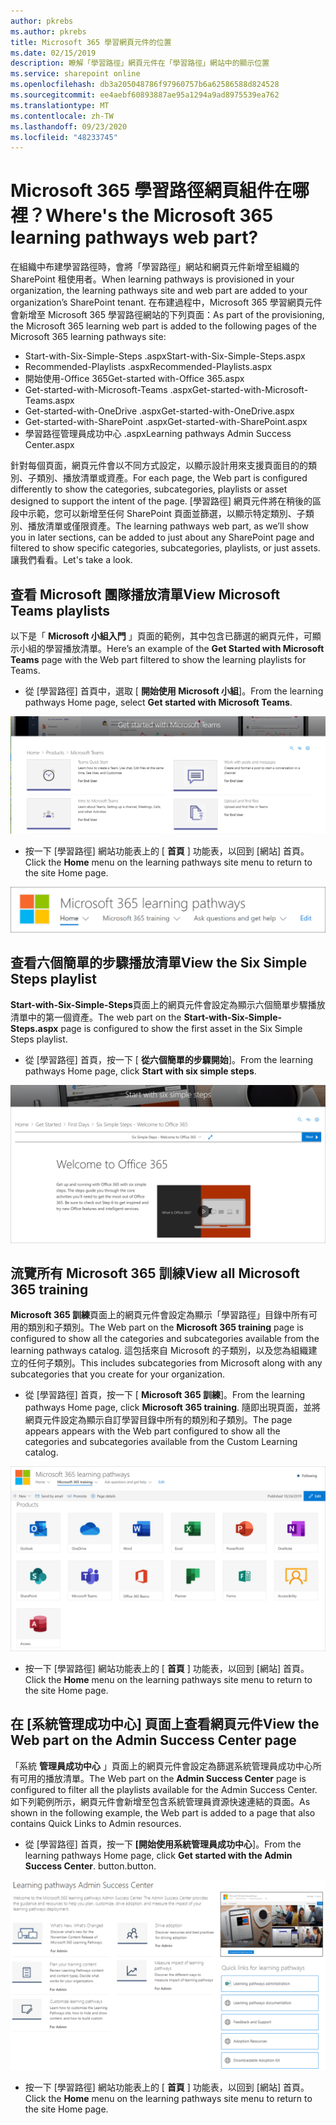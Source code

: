 ```yaml
---
author: pkrebs
ms.author: pkrebs
title: Microsoft 365 學習網頁元件的位置
ms.date: 02/15/2019
description: 瞭解「學習路徑」網頁元件在「學習路徑」網站中的顯示位置
ms.service: sharepoint online
ms.openlocfilehash: db3a205048786f97960757b6a62586588d824528
ms.sourcegitcommit: ee4aebf60893887ae95a1294a9ad8975539ea762
ms.translationtype: MT
ms.contentlocale: zh-TW
ms.lasthandoff: 09/23/2020
ms.locfileid: "48233745"
---
```

# <a name="wheres-the-microsoft-365-learning-pathways-web-part"></a><span data-ttu-id="11047-103">Microsoft 365 學習路徑網頁組件在哪裡？</span><span class="sxs-lookup"><span data-stu-id="11047-103">Where's the Microsoft 365 learning pathways web part?</span></span> 

<span data-ttu-id="11047-104">在組織中布建學習路徑時，會將「學習路徑」網站和網頁元件新增至組織的 SharePoint 租使用者。</span><span class="sxs-lookup"><span data-stu-id="11047-104">When learning pathways is provisioned in your organization, the learning pathways site and web part are added to your organization’s SharePoint tenant.</span></span> <span data-ttu-id="11047-105">在布建過程中，Microsoft 365 學習網頁元件會新增至 Microsoft 365 學習路徑網站的下列頁面：</span><span class="sxs-lookup"><span data-stu-id="11047-105">As part of the provisioning, the Microsoft 365 learning web part is added to the following pages of the Microsoft 365 learning pathways site:</span></span>

- <span data-ttu-id="11047-106">Start-with-Six-Simple-Steps .aspx</span><span class="sxs-lookup"><span data-stu-id="11047-106">Start-with-Six-Simple-Steps.aspx</span></span> 
- <span data-ttu-id="11047-107">Recommended-Playlists .aspx</span><span class="sxs-lookup"><span data-stu-id="11047-107">Recommended-Playlists.aspx</span></span>
- <span data-ttu-id="11047-108">開始使用-Office 365</span><span class="sxs-lookup"><span data-stu-id="11047-108">Get-started with-Office 365.aspx</span></span>
- <span data-ttu-id="11047-109">Get-started-with-Microsoft-Teams .aspx</span><span class="sxs-lookup"><span data-stu-id="11047-109">Get-started-with-Microsoft-Teams.aspx</span></span>
- <span data-ttu-id="11047-110">Get-started-with-OneDrive .aspx</span><span class="sxs-lookup"><span data-stu-id="11047-110">Get-started-with-OneDrive.aspx</span></span>
- <span data-ttu-id="11047-111">Get-started-with-SharePoint .aspx</span><span class="sxs-lookup"><span data-stu-id="11047-111">Get-started-with-SharePoint.aspx</span></span>
- <span data-ttu-id="11047-112">學習路徑管理員成功中心 .aspx</span><span class="sxs-lookup"><span data-stu-id="11047-112">Learning pathways Admin Success Center.aspx</span></span>

<span data-ttu-id="11047-113">針對每個頁面，網頁元件會以不同方式設定，以顯示設計用來支援頁面目的的類別、子類別、播放清單或資產。</span><span class="sxs-lookup"><span data-stu-id="11047-113">For each page, the Web part is configured differently to show the categories, subcategories, playlists or asset designed to support the intent of the page.</span></span> <span data-ttu-id="11047-114">[學習路徑] 網頁元件將在稍後的區段中示範，您可以新增至任何 SharePoint 頁面並篩選，以顯示特定類別、子類別、播放清單或僅限資產。</span><span class="sxs-lookup"><span data-stu-id="11047-114">The learning pathways web part, as we’ll show you in later sections, can be added to just about any SharePoint page and filtered to show specific categories, subcategories, playlists, or just assets.</span></span> <span data-ttu-id="11047-115">讓我們看看。</span><span class="sxs-lookup"><span data-stu-id="11047-115">Let's take a look.</span></span> 

## <a name="view-microsoft-teams-playlists"></a><span data-ttu-id="11047-116">查看 Microsoft 團隊播放清單</span><span class="sxs-lookup"><span data-stu-id="11047-116">View Microsoft Teams playlists</span></span>

<span data-ttu-id="11047-117">以下是「 **Microsoft 小組入門** 」頁面的範例，其中包含已篩選的網頁元件，可顯示小組的學習播放清單。</span><span class="sxs-lookup"><span data-stu-id="11047-117">Here’s an example of the **Get Started with Microsoft Teams** page with the Web part filtered to show the learning playlists for Teams.</span></span> 

- <span data-ttu-id="11047-118">從 [學習路徑] 首頁中，選取 [ **開始使用 Microsoft 小組**]。</span><span class="sxs-lookup"><span data-stu-id="11047-118">From the learning pathways Home page, select **Get started with Microsoft Teams**.</span></span>

![cg-whereiswp-teams.png](media/cg-whereiswp-teams.png)

- <span data-ttu-id="11047-120">按一下 [學習路徑] 網站功能表上的 [ **首頁** ] 功能表，以回到 [網站] 首頁。</span><span class="sxs-lookup"><span data-stu-id="11047-120">Click the **Home** menu on the learning pathways site menu to return to the site Home page.</span></span>

![cg-homebtnmenu.png](media/cg-homebtnmenu.png)

## <a name="view-the-six-simple-steps-playlist"></a><span data-ttu-id="11047-122">查看六個簡單的步驟播放清單</span><span class="sxs-lookup"><span data-stu-id="11047-122">View the Six Simple Steps playlist</span></span>

<span data-ttu-id="11047-123">**Start-with-Six-Simple-Steps**頁面上的網頁元件會設定為顯示六個簡單步驟播放清單中的第一個資產。</span><span class="sxs-lookup"><span data-stu-id="11047-123">The web part on the **Start-with-Six-Simple-Steps.aspx** page is configured to show the first asset in the Six Simple Steps playlist.</span></span> 

- <span data-ttu-id="11047-124">從 [學習路徑] 首頁，按一下 [ **從六個簡單的步驟開始**]。</span><span class="sxs-lookup"><span data-stu-id="11047-124">From the learning pathways Home page,  click **Start with six simple steps**.</span></span> 

![cg-whereiswp-six.png](media/cg-whereiswp-six.png)

## <a name="view-all-microsoft-365-training"></a><span data-ttu-id="11047-126">流覽所有 Microsoft 365 訓練</span><span class="sxs-lookup"><span data-stu-id="11047-126">View all Microsoft 365 training</span></span>

<span data-ttu-id="11047-127">**Microsoft 365 訓練**頁面上的網頁元件會設定為顯示「學習路徑」目錄中所有可用的類別和子類別。</span><span class="sxs-lookup"><span data-stu-id="11047-127">The Web part on the **Microsoft 365 training** page is configured to show all the categories and subcategories available from the learning pathways catalog.</span></span> <span data-ttu-id="11047-128">這包括來自 Microsoft 的子類別，以及您為組織建立的任何子類別。</span><span class="sxs-lookup"><span data-stu-id="11047-128">This includes subcategories from Microsoft along with any subcategories that you create for your organization.</span></span>

- <span data-ttu-id="11047-129">從 [學習路徑] 首頁，按一下 [ **Microsoft 365 訓練**]。</span><span class="sxs-lookup"><span data-stu-id="11047-129">From the learning pathways Home page, click **Microsoft 365 training**.</span></span> <span data-ttu-id="11047-130">隨即出現頁面，並將網頁元件設定為顯示自訂學習目錄中所有的類別和子類別。</span><span class="sxs-lookup"><span data-stu-id="11047-130">The page appears appears with the Web part configured to show all the categories and subcategories available from the Custom Learning catalog.</span></span>

![cg-whereiswp-o365.png](media/cg-whereiswp-o365.png)

- <span data-ttu-id="11047-132">按一下 [學習路徑] 網站功能表上的 [ **首頁** ] 功能表，以回到 [網站] 首頁。</span><span class="sxs-lookup"><span data-stu-id="11047-132">Click the **Home** menu on the learning pathways site menu to return to the site Home page.</span></span>

## <a name="view-the-web-part-on-the-admin-success-center-page"></a><span data-ttu-id="11047-133">在 [系統管理成功中心] 頁面上查看網頁元件</span><span class="sxs-lookup"><span data-stu-id="11047-133">View the Web part on the Admin Success Center page</span></span>

<span data-ttu-id="11047-134">「系統 **管理員成功中心** 」頁面上的網頁元件會設定為篩選系統管理員成功中心所有可用的播放清單。</span><span class="sxs-lookup"><span data-stu-id="11047-134">The Web part on the **Admin Success Center** page is configured to filter all the playlists available for the Admin Success Center.</span></span> <span data-ttu-id="11047-135">如下列範例所示，網頁元件會新增至包含系統管理員資源快速連結的頁面。</span><span class="sxs-lookup"><span data-stu-id="11047-135">As shown in the following example, the Web part is added to a page that also contains Quick Links to Admin resources.</span></span> 

- <span data-ttu-id="11047-136">從 [學習路徑] 首頁，按一下 **[開始使用系統管理員成功中心**]。</span><span class="sxs-lookup"><span data-stu-id="11047-136">From the learning pathways Home page, click **Get started with the Admin Success Center**.</span></span> <span data-ttu-id="11047-137">button.</span><span class="sxs-lookup"><span data-stu-id="11047-137">button.</span></span> 

![cg-adminsuccesscenterwebpart.png](media/cg-adminsuccesscenterwebpart.png)

- <span data-ttu-id="11047-139">按一下 [學習路徑] 網站功能表上的 [ **首頁** ] 功能表，以回到 [網站] 首頁。</span><span class="sxs-lookup"><span data-stu-id="11047-139">Click the **Home** menu on the learning pathways site menu to return to the site Home page.</span></span>

